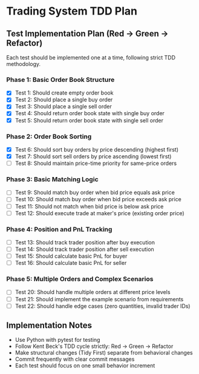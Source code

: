 # Trading System TDD Plan

## Test Implementation Plan (Red → Green → Refactor)

Each test should be implemented one at a time, following strict TDD methodology.

### Phase 1: Basic Order Book Structure
- [x] Test 1: Should create empty order book
- [x] Test 2: Should place a single buy order
- [x] Test 3: Should place a single sell order
- [x] Test 4: Should return order book state with single buy order
- [x] Test 5: Should return order book state with single sell order

### Phase 2: Order Book Sorting
- [x] Test 6: Should sort buy orders by price descending (highest first)
- [x] Test 7: Should sort sell orders by price ascending (lowest first)
- [ ] Test 8: Should maintain price-time priority for same-price orders

### Phase 3: Basic Matching Logic
- [ ] Test 9: Should match buy order when bid price equals ask price
- [ ] Test 10: Should match buy order when bid price exceeds ask price
- [ ] Test 11: Should not match when bid price is below ask price
- [ ] Test 12: Should execute trade at maker's price (existing order price)

### Phase 4: Position and PnL Tracking
- [ ] Test 13: Should track trader position after buy execution
- [ ] Test 14: Should track trader position after sell execution
- [ ] Test 15: Should calculate basic PnL for buyer
- [ ] Test 16: Should calculate basic PnL for seller

### Phase 5: Multiple Orders and Complex Scenarios
- [ ] Test 20: Should handle multiple orders at different price levels
- [ ] Test 21: Should implement the example scenario from requirements
- [ ] Test 22: Should handle edge cases (zero quantities, invalid trader IDs)

## Implementation Notes
- Use Python with pytest for testing
- Follow Kent Beck's TDD cycle strictly: Red → Green → Refactor
- Make structural changes (Tidy First) separate from behavioral changes
- Commit frequently with clear commit messages
- Each test should focus on one small behavior increment